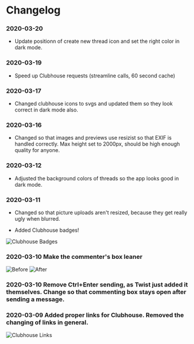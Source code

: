 # Changelog

### 2020-03-20

- Update positionn of create new thread icon and set the right color in dark mode.

### 2020-03-19

- Speed up Clubhouse requests (streamline calls, 60 second cache)

### 2020-03-17

- Changed clubhouse icons to svgs and updated them so they look correct in dark mode also.

### 2020-03-16

- Changed so that images and previews use resizist so that EXIF is handled correctly. Max height set to 2000px, should be high enough quality for anyone.

### 2020-03-12

- Adjusted the background colors of threads so the app looks good in dark mode.

### 2020-03-11

- Changed so that picture uploads aren't resized, because they get really ugly when blurred.

- Added Clubhouse badges!

![Clubhouse Badges](docs/clubhouse-badges.png)

### 2020-03-10 Make the commenter's box leaner

![Before](docs/commenters-box-before.png)
![After](docs/commenters-box-after.png)

### 2020-03-10 Remove Ctrl+Enter sending, as Twist just added it themselves. Change so that commenting box stays open after sending a message.

### 2020-03-09 Added proper links for Clubhouse. Removed the changing of links in general.

![Clubhouse Links](docs/clubhouse-links.png)

